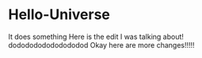 # Hello-Universe
It does something
Here is the edit I was talking about!
dododododododododod
Okay here are more changes!!!!!

